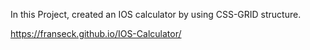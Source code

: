 In this Project, created an IOS calculator by using CSS-GRID structure.

https://franseck.github.io/IOS-Calculator/

